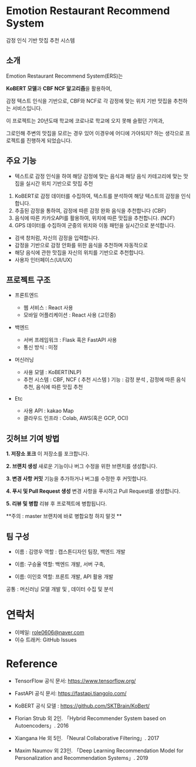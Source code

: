 # Emotion Restaurant Recommend System
감정 인식 기반 맛집 추천 시스템

## 소개
Emotion Restaurant Recommend System(ERS)는

**KoBERT 모델**과 **CBF NCF 알고리즘**을 활용하여,

감정 텍스트 인식을 기반으로, CBF와 NCF로 각 감정에 맞는 위치 기반 맛집을 추천하는 서비스입니다.

이 프로젝트는 20년도때 학교에 코로나로 학교에 오지 못해 슬펐던 기억과,

그로인해 주변의 맛집을 모르는 경우 있어 이경우에 어디에 가야되지? 하는 생각으로 프로젝트를 진행하게 되었습니다.

## 주요 기능
- 텍스트로 감정 인식을 하여 해당 감정에 맞는 음식과 해당 음식 카테고리에 맞는 맛집을 실시간 위치 기반으로 맛집 추천

1. KoBERT로 감정 데이터를 수집하여, 텍스트를 분석하여 해당 텍스트의 감정을 인식합니다.
2. 추출된 감정을 통하여, 감정에 따른 감정 완화 음식을 추천합니다 (CBF)
3. 음식에 따른 카카오API를 활용하여, 위치에 따른 맛집을 추천합니다. (NCF)
4. GPS 데이터를 수집하여 군중의 위치와 이동 패턴을 실시간으로 분석합니다.

- 검색 창처럼, 자신의 감정을 입력합니다.
- 감정을 기반으로 감정 안화를 위한 음식을 추천하며 자동적으로
- 해당 음식에 관한 맛집을 자신의 위치를 기반으로 추천합니다.
- 사용자 인터페이스(UI/UX)

## 프로젝트 구조
- 프론트엔드
  - 웹 서비스 : React 사용 
  - 모바일 어플리케이션 : React 사용 (고민중)

- 백엔드
  - 서버 프레임워크 : Flask 혹은 FastAPI 사용
  - 통신 방식 : 미정

- 머신러닝
    - 사용 모델 : KoBERT(NLP)
    - 추천 시스템 : CBF, NCF ( 추천 시스템 )
  기능 : 감정 분석 , 감정에 따른 음식 추천, 음식에 따른 맛집 추천

- Etc
  - 사용 API : kakao Map
  - 클라우드 인프라 : Colab, AWS(혹은 GCP, OCI)

## 깃허브 기여 방법
**1. 저장소 포크**
  이 저장소를 포크합니다.
  
**2. 브랜치 생성**
  새로운 기능이나 버그 수정을 위한 브랜치를 생성합니다.
  
**3. 변경 사항 커밋**
  기능을 추가하거나 버그를 수정한 후 커밋합니다.
  
**4. 푸시 및 Pull Request 생성**
  변경 사항을 푸시하고 Pull Request를 생성합니다.
  
**5. 리뷰 및 병합**
  리뷰 후 프로젝트에 병합됩니다.
  
**주의 : master 브랜치에 바로 병합요청 하지 말것 **


## 팀 구성
- 이름 : 김영우
    역할 : 캡스톤디자인 팀장, 백엔드 개발
  
- 이름: 구승율
    역할: 백엔드 개발, 서버 구축, 

- 이름: 이인호
    역할: 프론트 개발, API 활용 개발

공통 : 머신러닝 모델 개발 및 , 데이터 수집 및 분석

# 연락처
- 이메일: role0606@naver.com
- 이슈 트래커: GitHub Issues

# Reference
- TensorFlow 공식 문서: https://www.tensorflow.org/
- FastAPI 공식 문서: https://fastapi.tiangolo.com/

- KoBERT 공식 모델 : https://github.com/SKTBrain/KoBert/

- Florian Strub 외 2인. 「Hybrid Recommender System based on Autoencoders」. 2016
- Xiangana He 외 5인. 「Neural Collaborative Filtering」. 2017
- Maxim Naumov 외 23인. 「Deep Learning Recommendation Model for Personalization and Recommendation Systems」. 2019
